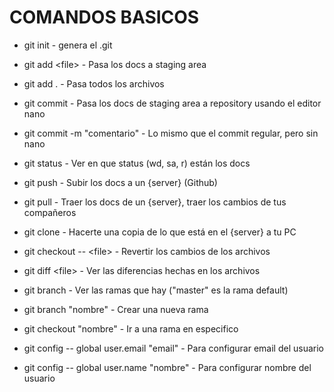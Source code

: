 # COMANDOS BASICOS 

* git init                      -   genera el .git
* git add \<file\>                -   Pasa los docs a staging area 
* git add .                     -   Pasa todos los archivos
* git commit                    -   Pasa los docs de staging area a repository usando el editor nano
* git commit -m "comentario"    -   Lo mismo que el commit regular, pero sin nano
* git status                    -   Ver en que status (wd, sa, r) están los docs
* git push                      -   Subir los docs a un {server} (Github)
* git pull                      -   Traer los docs de un {server}, traer los cambios de tus compañeros
* git clone                     -   Hacerte una copia de lo que está en el {server} a tu PC
* git checkout -- \<file\>        -   Revertir los cambios de los archivos
* git diff \<file\>               -   Ver las diferencias hechas en los archivos
* git branch                    -   Ver las ramas que hay ("master" es la rama default)
* git branch "nombre"           -   Crear una nueva rama
* git checkout "nombre"         -   Ir a una rama en especifico 

*  git config -- global user.email "email"          -   Para configurar email del usuario
*  git config -- global user.name "nombre"          -   Para configurar nombre del usuario
